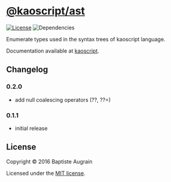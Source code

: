 [@kaoscript/ast](https://github.com/kaoscript/ast)
=================================================================

[![License](https://img.shields.io/badge/license-MIT-blue.svg)](./LICENSE)
![Dependencies](https://img.shields.io/david/kaoscript/ast.svg)

Enumerate types used in the syntax trees of kaoscript language.

Documentation available at [kaoscript](https://github.com/kaoscript/kaoscript).

Changelog
---------

### 0.2.0

- add null coalescing operators (??, ??=)

### 0.1.1

- initial release

License
-------

Copyright &copy; 2016 Baptiste Augrain

Licensed under the [MIT license](http://www.opensource.org/licenses/mit-license.php).